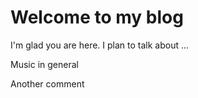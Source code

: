 # Welcome to my blog

I'm glad you are here. I plan to talk about ...

Music in general

Another comment
